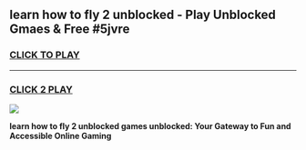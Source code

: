 
## learn how to fly 2 unblocked - Play Unblocked Gmaes & Free #5jvre
<h3>
<a href="https://news.freeplayer.one?title=learn_how_to_fly_2_unblocked&ref=24F">CLICK TO PLAY</a></h3>
<hr>

<h3>
<a href="https://news.freeplayer.one?title=learn_how_to_fly_2_unblocked&ref=24F">CLICK 2 PLAY</a>
  
</h3>

<a href="https://news.freeplayer.one?title=learn_how_to_fly_2_unblocked&ref=24F/"><img src="https://clearcache.store/games.png"></a>


**learn how to fly 2 unblocked games unblocked: Your Gateway to Fun and Accessible Online Gaming**
